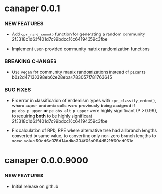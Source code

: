 canaper  0.0.1 
===============

### NEW FEATURES

* Add `cpr_rand_comm()` function for generating a random community
2f3318c1d62f401d7c99bdcc16c64194359c3fbe

* Implement user-provided community matrix randomization functions

### BREAKING CHANGES

* Use `vegan` for community matrix randomizations instead of `picante`
b0a2d47130398eb62e28eba4783057f781763645

### BUG FIXES

* Fix error in classification of endemism types with `cpr_classify_endem()`,
where super-endemic cells were previously being assigned if `pe_obs_p_upper`
**or** `pe_obs_alt_p_upper` were highly significant (P > 0.99), to requiring
**both** to be highly significant 2f3318c1d62f401d7c99bdcc16c64194359c3fbe

* Fix calculation of RPD, RPE where alternative tree had all branch lengths
converted to same value, to converting only non-zero branch lengths to same
value 50ed6e975d14adba334f06a984d521ff69ed961c

canaper  0.0.0.9000 
===============

### NEW FEATURES

* Initial release on github
